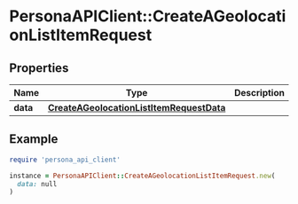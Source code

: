 # PersonaAPIClient::CreateAGeolocationListItemRequest

## Properties

| Name | Type | Description | Notes |
| ---- | ---- | ----------- | ----- |
| **data** | [**CreateAGeolocationListItemRequestData**](CreateAGeolocationListItemRequestData.md) |  | [optional] |

## Example

```ruby
require 'persona_api_client'

instance = PersonaAPIClient::CreateAGeolocationListItemRequest.new(
  data: null
)
```

